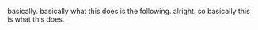 basically. basically what this does is the following. alright. so basically this is what this does.
